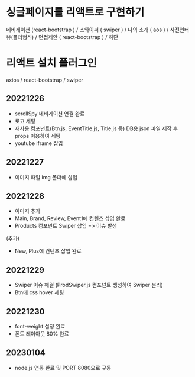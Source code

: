 # 싱글페이지를 리액트로 구현하기
   네비게이션 (react-bootstrap ) / 스와이퍼 ( swiper ) / 나의 소개 ( aos ) /  사전인터뷰(폴더형식) / 면접제안 ( react-bootstrap ) / 하단
# 리액트 설치 플러그인
  axios / react-bootstrap / swiper
## 20221226
* scrollSpy 네비게이션 연결 완료
* 로고 세팅
* 재사용 컴포넌트(Btn.js, EventTitle.js, Title.js 등) DB용 json 파일 제작 후 props 이용하여 세팅
* youtube iframe 삽입

## 20221227
* 이미지 파일 img 폴더에 삽입

## 20221228
* 이미지 추가
* Main, Brand, Review, Event1에 컨텐츠 삽입 완료
* Products 컴포넌트 Swiper 삽입 => 이슈 발생

(추가)
* New, Plus에 컨텐츠 삽입 완료

## 20221229
* Swiper 이슈 해결 (ProdSwiper.js 컴포넌트 생성하여 Swiper 분리)
* Btn에 css hover 세팅

## 20221230
* font-weight 설정 완료
* 폰트 레이아웃 80% 완료

## 20230104
* node.js 연동 완료 및 PORT 8080으로 구동